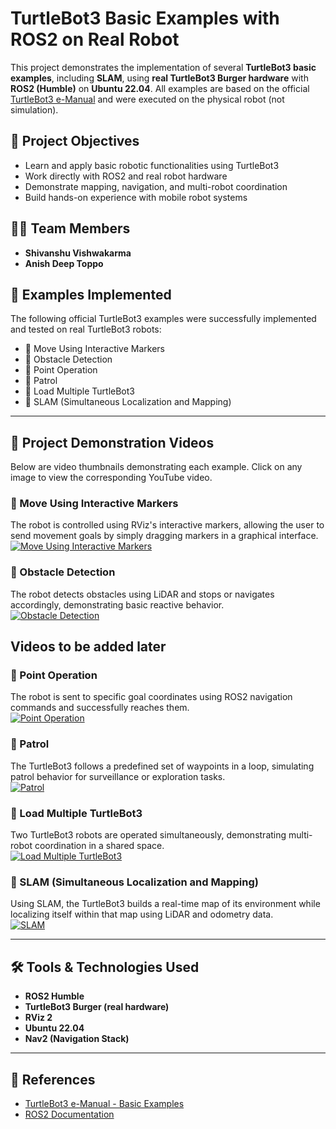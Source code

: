 # TurtleBot3 Basic Examples with ROS2 on Real Robot

This project demonstrates the implementation of several **TurtleBot3 basic examples**, including **SLAM**, using **real TurtleBot3 Burger hardware** with **ROS2 (Humble)** on **Ubuntu 22.04**. All examples are based on the official [TurtleBot3 e-Manual](https://emanual.robotis.com/docs/en/platform/turtlebot3/basic_examples/#basic-examples) and were executed on the physical robot (not simulation).

## 🚀 Project Objectives

- Learn and apply basic robotic functionalities using TurtleBot3
- Work directly with ROS2 and real robot hardware
- Demonstrate mapping, navigation, and multi-robot coordination
- Build hands-on experience with mobile robot systems

## 👨‍💻 Team Members

- **Shivanshu Vishwakarma**
- **Anish Deep Toppo**

## 📘 Examples Implemented

The following official TurtleBot3 examples were successfully implemented and tested on real TurtleBot3 robots:

- 🔹 Move Using Interactive Markers  
- 🔹 Obstacle Detection  
- 🔹 Point Operation  
- 🔹 Patrol  
- 🔹 Load Multiple TurtleBot3  
- 🔹 SLAM (Simultaneous Localization and Mapping)

---

## 🎥 Project Demonstration Videos

Below are video thumbnails demonstrating each example. Click on any image to view the corresponding YouTube video.

### 🔸 Move Using Interactive Markers  
The robot is controlled using RViz's interactive markers, allowing the user to send movement goals by simply dragging markers in a graphical interface.  
[![Move Using Interactive Markers](https://img.youtube.com/vi/zkmPdeBjQVg/0.jpg)](https://www.youtube.com/watch?v=zkmPdeBjQVg)

### 🔸 Obstacle Detection  
The robot detects obstacles using LiDAR and stops or navigates accordingly, demonstrating basic reactive behavior.  
[![Obstacle Detection](https://img.youtube.com/vi/egkBUS97TvI/0.jpg)](https://www.youtube.com/watch?v=egkBUS97TvI)


## Videos to be added later
### 🔸 Point Operation  
The robot is sent to specific goal coordinates using ROS2 navigation commands and successfully reaches them.  
[![Point Operation](https://img.youtube.com/vi/PWUz4TWyD3A/0.jpg)](https://www.youtube.com/watch?v=PWUz4TWyD3A)

### 🔸 Patrol  
The TurtleBot3 follows a predefined set of waypoints in a loop, simulating patrol behavior for surveillance or exploration tasks.  
[![Patrol](https://img.youtube.com/vi/OtTbcLSXioo/0.jpg)](https://www.youtube.com/watch?v=OtTbcLSXioo)

### 🔸 Load Multiple TurtleBot3  
Two TurtleBot3 robots are operated simultaneously, demonstrating multi-robot coordination in a shared space.  
[![Load Multiple TurtleBot3](https://img.youtube.com/vi/VIDEO_ID_5/0.jpg)](https://www.youtube.com/watch?v=VIDEO_ID_5)

### 🔸 SLAM (Simultaneous Localization and Mapping)  
Using SLAM, the TurtleBot3 builds a real-time map of its environment while localizing itself within that map using LiDAR and odometry data.  
[![SLAM](https://img.youtube.com/vi/VIDEO_ID_6/0.jpg)](https://www.youtube.com/watch?v=VIDEO_ID_6)

---

## 🛠️ Tools & Technologies Used

- **ROS2 Humble**
- **TurtleBot3 Burger (real hardware)**
- **RViz 2**
- **Ubuntu 22.04**
- **Nav2 (Navigation Stack)**

---

## 📌 References

- [TurtleBot3 e-Manual - Basic Examples](https://emanual.robotis.com/docs/en/platform/turtlebot3/basic_examples/#basic-examples)
- [ROS2 Documentation](https://docs.ros.org/en/humble/index.html)
